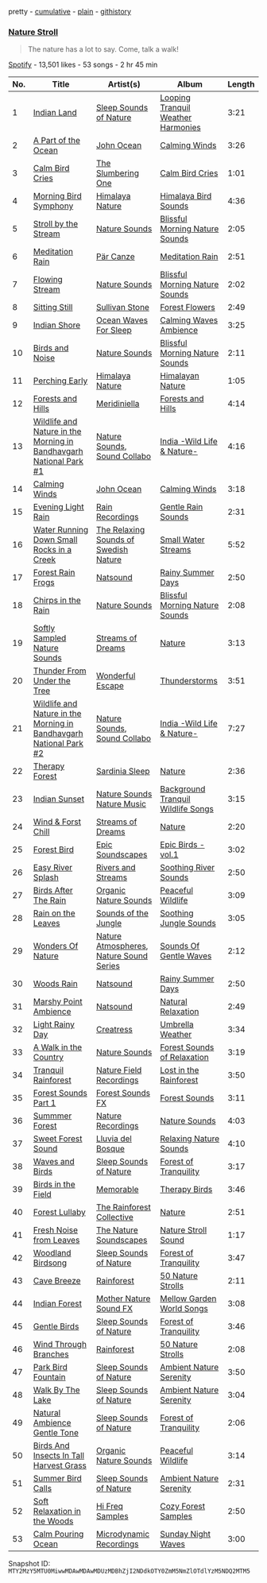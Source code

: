 pretty - [cumulative](/playlists/cumulative/37i9dQZF1DWVnmlNqZsMNa.md) - [plain](/playlists/plain/37i9dQZF1DWVnmlNqZsMNa) - [githistory](https://github.githistory.xyz/mackorone/spotify-playlist-archive/blob/main/playlists/plain/37i9dQZF1DWVnmlNqZsMNa)

### [Nature Stroll](https://open.spotify.com/playlist/37i9dQZF1DWVnmlNqZsMNa)

> The nature has a lot to say\. Come, talk a walk!

[Spotify](https://open.spotify.com/user/spotify) - 13,501 likes - 53 songs - 2 hr 45 min

| No. | Title | Artist(s) | Album | Length |
|---|---|---|---|---|
| 1 | [Indian Land](https://open.spotify.com/track/6PhaaaJZUlPcIexNT32U1o) | [Sleep Sounds of Nature](https://open.spotify.com/artist/59FRAcMcsHQupc8lupy5uH) | [Looping Tranquil Weather Harmonies](https://open.spotify.com/album/4DZbgBPH3HFvcQ6Mb57vEm) | 3:21 |
| 2 | [A Part of the Ocean](https://open.spotify.com/track/7DbzpAXt9fls5zYipE9WAx) | [John Ocean](https://open.spotify.com/artist/0UWgEdhywZEON8EtIBYGoL) | [Calming Winds](https://open.spotify.com/album/5YFsqDM2sTjko8d0DaIath) | 3:26 |
| 3 | [Calm Bird Cries](https://open.spotify.com/track/0DaD6k1j3TRQF9pOJErwUp) | [The Slumbering One](https://open.spotify.com/artist/6zFp0HHOylks3A1Dv15j4e) | [Calm Bird Cries](https://open.spotify.com/album/1jkt5o3IJiLiYSSdjVJdK8) | 1:01 |
| 4 | [Morning Bird Symphony](https://open.spotify.com/track/2DG4GclEMtxZEFbXixAGxq) | [Himalaya Nature](https://open.spotify.com/artist/7IlmN5ipzDWqSbLNsjDMU8) | [Himalaya Bird Sounds](https://open.spotify.com/album/5SfxNMY6MyEfia4wV0vv7x) | 4:36 |
| 5 | [Stroll by the Stream](https://open.spotify.com/track/23hJsgPLXwpgYytKSLF2Yy) | [Nature Sounds](https://open.spotify.com/artist/4NqS7DbPFYwZmniGHCPMpm) | [Blissful Morning Nature Sounds](https://open.spotify.com/album/34I2j1yfV0QSzaEwXqwNUg) | 2:05 |
| 6 | [Meditation Rain](https://open.spotify.com/track/05ZOl73J8mzcUcW4JNKYy5) | [Pär Canze](https://open.spotify.com/artist/7b0idtdDzwzvjrPB5JY7TF) | [Meditation Rain](https://open.spotify.com/album/1qvax3EeGaSZFMsYKzqkOu) | 2:51 |
| 7 | [Flowing Stream](https://open.spotify.com/track/6J5CC7Ked3EMTLUhug1dLn) | [Nature Sounds](https://open.spotify.com/artist/4NqS7DbPFYwZmniGHCPMpm) | [Blissful Morning Nature Sounds](https://open.spotify.com/album/34I2j1yfV0QSzaEwXqwNUg) | 2:02 |
| 8 | [Sitting Still](https://open.spotify.com/track/6BtENACq8EIL1oeqEJVbdR) | [Sullivan Stone](https://open.spotify.com/artist/222vfEjnEFBEZRczs5zUNj) | [Forest Flowers](https://open.spotify.com/album/5qgrCLlPi1VKF1d5P19inO) | 2:49 |
| 9 | [Indian Shore](https://open.spotify.com/track/5ctF672SVPkDjJ7cq9yqjy) | [Ocean Waves For Sleep](https://open.spotify.com/artist/2CgVSpL4tfbUuHmTGS7wF3) | [Calming Waves Ambience](https://open.spotify.com/album/4hPYzVl2rQ6icex8JglkdT) | 3:25 |
| 10 | [Birds and Noise](https://open.spotify.com/track/5NeOd3dunkzjzeIukFSWOv) | [Nature Sounds](https://open.spotify.com/artist/4NqS7DbPFYwZmniGHCPMpm) | [Blissful Morning Nature Sounds](https://open.spotify.com/album/34I2j1yfV0QSzaEwXqwNUg) | 2:11 |
| 11 | [Perching Early](https://open.spotify.com/track/6IJBBk7SOImgAztDk96dig) | [Himalaya Nature](https://open.spotify.com/artist/7IlmN5ipzDWqSbLNsjDMU8) | [Himalayan Nature](https://open.spotify.com/album/6oO5WFAPyFprne4xYWOkHZ) | 1:05 |
| 12 | [Forests and Hills](https://open.spotify.com/track/2SGRhqZAjesAw183DQmV9L) | [Meridiniella](https://open.spotify.com/artist/21Kjl0iOx81jLDXgrXB6JR) | [Forests and Hills](https://open.spotify.com/album/4RIXar48wxLqPfxwnycwNF) | 4:14 |
| 13 | [Wildlife and Nature in the Morning in Bandhavgarh National Park \#1](https://open.spotify.com/track/27qHq9SaFlWPHZvrlxNY8C) | [Nature Sounds](https://open.spotify.com/artist/0ZftXGT9H3roCg6D7G8cAW), [Sound Collabo](https://open.spotify.com/artist/6y58aky2Q35UdKGpcLTgqk) | [India \-Wild Life & Nature\-](https://open.spotify.com/album/6UyWpp7LD36YrLOt6eddix) | 4:16 |
| 14 | [Calming Winds](https://open.spotify.com/track/5unbMIbUjFsED3FnyttYnA) | [John Ocean](https://open.spotify.com/artist/0UWgEdhywZEON8EtIBYGoL) | [Calming Winds](https://open.spotify.com/album/5YFsqDM2sTjko8d0DaIath) | 3:18 |
| 15 | [Evening Light Rain](https://open.spotify.com/track/2PD2sqA5GgqEuFZVisEbyW) | [Rain Recordings](https://open.spotify.com/artist/0K4qycWYB7fwNMvrtS9lID) | [Gentle Rain Sounds](https://open.spotify.com/album/4rKcMrczxI6RvX6gZayzBe) | 2:31 |
| 16 | [Water Running Down Small Rocks in a Creek](https://open.spotify.com/track/0Rr9h4IapkSJfMRrnKo6l8) | [The Relaxing Sounds of Swedish Nature](https://open.spotify.com/artist/3yQUKaHkSwdGxlk8LxN5iu) | [Small Water Streams](https://open.spotify.com/album/4yFhvkhQkzZje9caQeP9gM) | 5:52 |
| 17 | [Forest Rain Frogs](https://open.spotify.com/track/3gqUeE0MqS4I9caAXmYnMY) | [Natsound](https://open.spotify.com/artist/1GJH8huKOcDNdAdgwExXnw) | [Rainy Summer Days](https://open.spotify.com/album/6TpQ6fU21enN1K6iDu9Mij) | 2:50 |
| 18 | [Chirps in the Rain](https://open.spotify.com/track/6yWlwpOPoQZEIuoom8M3ub) | [Nature Sounds](https://open.spotify.com/artist/4NqS7DbPFYwZmniGHCPMpm) | [Blissful Morning Nature Sounds](https://open.spotify.com/album/34I2j1yfV0QSzaEwXqwNUg) | 2:08 |
| 19 | [Softly Sampled Nature Sounds](https://open.spotify.com/track/2gTP1g426ijUYB4XfWnlsx) | [Streams of Dreams](https://open.spotify.com/artist/2MjkAKmAqlHhYHUISO8lli) | [Nature](https://open.spotify.com/album/01cbQN8XXD53sRV31mpARQ) | 3:13 |
| 20 | [Thunder From Under the Tree](https://open.spotify.com/track/0ob9Ks5Tcn7nzfBefhEn7v) | [Wonderful Escape](https://open.spotify.com/artist/0PJ6I5TXDRK4pmLuSfh33T) | [Thunderstorms](https://open.spotify.com/album/6o7EwUw5KPqPbcCzMLfeQl) | 3:51 |
| 21 | [Wildlife and Nature in the Morning in Bandhavgarh National Park \#2](https://open.spotify.com/track/1OTLv3fRdbiPrq5yWp9KkS) | [Nature Sounds](https://open.spotify.com/artist/0ZftXGT9H3roCg6D7G8cAW), [Sound Collabo](https://open.spotify.com/artist/6y58aky2Q35UdKGpcLTgqk) | [India \-Wild Life & Nature\-](https://open.spotify.com/album/6UyWpp7LD36YrLOt6eddix) | 7:27 |
| 22 | [Therapy Forest](https://open.spotify.com/track/2QZGDRyucOmjnZJnowPX1U) | [Sardinia Sleep](https://open.spotify.com/artist/4fn3LJKl7imj3vKRqYS4cN) | [Nature](https://open.spotify.com/album/01cbQN8XXD53sRV31mpARQ) | 2:36 |
| 23 | [Indian Sunset](https://open.spotify.com/track/0PbksC9Smq4bLOQyCfTgFR) | [Nature Sounds Nature Music](https://open.spotify.com/artist/2w5q7SKsUmpdUuyf5HOA2c) | [Background Tranquil Wildlife Songs](https://open.spotify.com/album/0YeCvDr88W90lplw8SgMSn) | 3:15 |
| 24 | [Wind & Forst Chill](https://open.spotify.com/track/2tl8R6nBPDZBTPB6aO13sM) | [Streams of Dreams](https://open.spotify.com/artist/2MjkAKmAqlHhYHUISO8lli) | [Nature](https://open.spotify.com/album/01cbQN8XXD53sRV31mpARQ) | 2:20 |
| 25 | [Forest Bird](https://open.spotify.com/track/0GC8vCFKNHjC2myLf1o8v2) | [Epic Soundscapes](https://open.spotify.com/artist/5u0dE6Vw509dFP0YK5y8lc) | [Epic Birds \- vol.1](https://open.spotify.com/album/3gLESq3vZCmz7FpUKujn0P) | 3:02 |
| 26 | [Easy River Splash](https://open.spotify.com/track/1kyYNfTz8ljQd4RNdH2Hlq) | [Rivers and Streams](https://open.spotify.com/artist/6NYAxBsKdDH00qCDvcFdA7) | [Soothing River Sounds](https://open.spotify.com/album/7HqcInonH7fXgJ83uyAAap) | 2:50 |
| 27 | [Birds After The Rain](https://open.spotify.com/track/37c5vjEwHXw9TJBfsPFTIb) | [Organic Nature Sounds](https://open.spotify.com/artist/0FjF4Knsp7DEVujXASJBdO) | [Peaceful Wildlife](https://open.spotify.com/album/214KDDxuxgtxSPXs1Fslh1) | 3:09 |
| 28 | [Rain on the Leaves](https://open.spotify.com/track/0TOHmgptvSAz7nyH7DCFgB) | [Sounds of the Jungle](https://open.spotify.com/artist/13JAi6QRXqwdDSK4jY60Zh) | [Soothing Jungle Sounds](https://open.spotify.com/album/2aLi2tPsVgfae6M4gher7p) | 3:05 |
| 29 | [Wonders Of Nature](https://open.spotify.com/track/0aCVHcgRCKheITyDBWTY6J) | [Nature Atmospheres](https://open.spotify.com/artist/4wwV6HB9KEN44BxQertCS1), [Nature Sound Series](https://open.spotify.com/artist/3AsV51V7gZis4KfroWFhIE) | [Sounds Of Gentle Waves](https://open.spotify.com/album/6flkTJhiGUO8bYGzjlDJqF) | 2:12 |
| 30 | [Woods Rain](https://open.spotify.com/track/5ZfFfeEJfVRLHL3HEc5iJn) | [Natsound](https://open.spotify.com/artist/1GJH8huKOcDNdAdgwExXnw) | [Rainy Summer Days](https://open.spotify.com/album/6TpQ6fU21enN1K6iDu9Mij) | 2:50 |
| 31 | [Marshy Point Ambience](https://open.spotify.com/track/03rQppYEJny8tzpkwSgh6B) | [Natsound](https://open.spotify.com/artist/1GJH8huKOcDNdAdgwExXnw) | [Natural Relaxation](https://open.spotify.com/album/4p5N8lC09TgcmcW5iELNXU) | 2:49 |
| 32 | [Light Rainy Day](https://open.spotify.com/track/0PAeyeKM40igzJbLVHz3hh) | [Creatress](https://open.spotify.com/artist/6wwfROG3fnqz3jyGV3ngPQ) | [Umbrella Weather](https://open.spotify.com/album/3xItyMnVuhzJ4xZZaVabSW) | 3:34 |
| 33 | [A Walk in the Country](https://open.spotify.com/track/4XgSBvtZjKvFIAE3r4B49p) | [Nature Sounds](https://open.spotify.com/artist/4NqS7DbPFYwZmniGHCPMpm) | [Forest Sounds of Relaxation](https://open.spotify.com/album/1l30XEyglzmyIh2ex9n6C3) | 3:19 |
| 34 | [Tranquil Rainforest](https://open.spotify.com/track/5SYhok0pJrIqZQ0lRes91I) | [Nature Field Recordings](https://open.spotify.com/artist/3DTgZfug2RpZinxGiFR5FD) | [Lost in the Rainforest](https://open.spotify.com/album/2xpTsNAzRb56XKfQbvx9Z8) | 3:50 |
| 35 | [Forest Sounds Part 1](https://open.spotify.com/track/6dEEmUdxZkDacka9l8zGrS) | [Forest Sounds FX](https://open.spotify.com/artist/2S9zyoMbNGC3091mDUa7jF) | [Forest Sounds](https://open.spotify.com/album/2AexQ550OPnUmg7tHvj4k8) | 3:11 |
| 36 | [Summmer Forest](https://open.spotify.com/track/2zWCsaxlGbohARJlNQ5aSM) | [Nature Recordings](https://open.spotify.com/artist/4xE3NbWDeC7BEIlzQIjG5H) | [Nature Sounds](https://open.spotify.com/album/7BeL9OdzLuHh0Mk62zA1CX) | 4:03 |
| 37 | [Sweet Forest Sound](https://open.spotify.com/track/1uSdLhZVfPEKvYORqHJdgv) | [Lluvia del Bosque](https://open.spotify.com/artist/0qxiHjDHTVwI9Q1pcU5jxQ) | [Relaxing Nature Sounds](https://open.spotify.com/album/41gv4AWktiPAx0JL5nVqwY) | 4:10 |
| 38 | [Waves and Birds](https://open.spotify.com/track/4D3X0xCNkyzGw4pomSMFTn) | [Sleep Sounds of Nature](https://open.spotify.com/artist/59FRAcMcsHQupc8lupy5uH) | [Forest of Tranquility](https://open.spotify.com/album/0rJxtAj8SOB3P5gST1XQOn) | 3:17 |
| 39 | [Birds in the Field](https://open.spotify.com/track/3RjtBHIG3NmPOlOgWYeZGe) | [Memorable](https://open.spotify.com/artist/216iyhH3TpJJYO9zF1zyxV) | [Therapy Birds](https://open.spotify.com/album/2sENQCcr3TVwPG5JFiU7Ai) | 3:46 |
| 40 | [Forest Lullaby](https://open.spotify.com/track/4IzoIAyXEtROHF3Oa6WgPj) | [The Rainforest Collective](https://open.spotify.com/artist/5DzuSKp2ib9DD7ZIeOg2sz) | [Nature](https://open.spotify.com/album/01cbQN8XXD53sRV31mpARQ) | 2:51 |
| 41 | [Fresh Noise from Leaves](https://open.spotify.com/track/21BrnHN3ECbZ1HQSSD3Y1C) | [The Nature Soundscapes](https://open.spotify.com/artist/02EkiP3hYgkSISBAS0nfjG) | [Nature Stroll Sound](https://open.spotify.com/album/4Xgpoi98bvueCvCRFEtRyC) | 1:17 |
| 42 | [Woodland Birdsong](https://open.spotify.com/track/2wqNQE3efezZlt7Zwa0mZo) | [Sleep Sounds of Nature](https://open.spotify.com/artist/59FRAcMcsHQupc8lupy5uH) | [Forest of Tranquility](https://open.spotify.com/album/0rJxtAj8SOB3P5gST1XQOn) | 3:47 |
| 43 | [Cave Breeze](https://open.spotify.com/track/3F539Zyo885Sb79VMiVHqK) | [Rainforest](https://open.spotify.com/artist/4vToy936CgayUNXOnshaio) | [50 Nature Strolls](https://open.spotify.com/album/5cmcWLej9XHL9pgaaFv1JU) | 2:11 |
| 44 | [Indian Forest](https://open.spotify.com/track/5hxHlUylxrvhgNPXDtIi0i) | [Mother Nature Sound FX](https://open.spotify.com/artist/4lrOh2SR7H3guHky2lAYOk) | [Mellow Garden World Songs](https://open.spotify.com/album/7hHJrvVatUGynPxDEzM5dr) | 3:08 |
| 45 | [Gentle Birds](https://open.spotify.com/track/7c33sVNaFvwMl0adsWO3z4) | [Sleep Sounds of Nature](https://open.spotify.com/artist/59FRAcMcsHQupc8lupy5uH) | [Forest of Tranquility](https://open.spotify.com/album/0rJxtAj8SOB3P5gST1XQOn) | 3:46 |
| 46 | [Wind Through Branches](https://open.spotify.com/track/4UZPVk6lMqY35L9F8boCt7) | [Rainforest](https://open.spotify.com/artist/4vToy936CgayUNXOnshaio) | [50 Nature Strolls](https://open.spotify.com/album/5cmcWLej9XHL9pgaaFv1JU) | 2:08 |
| 47 | [Park Bird Fountain](https://open.spotify.com/track/3fWN0qCRDDYByi6rGRgEBa) | [Sleep Sounds of Nature](https://open.spotify.com/artist/59FRAcMcsHQupc8lupy5uH) | [Ambient Nature Serenity](https://open.spotify.com/album/6hbt6OWGfes8YpfpZXnMSL) | 3:50 |
| 48 | [Walk By The Lake](https://open.spotify.com/track/0td71HIokZIui1wSbo21Xv) | [Sleep Sounds of Nature](https://open.spotify.com/artist/59FRAcMcsHQupc8lupy5uH) | [Ambient Nature Serenity](https://open.spotify.com/album/6hbt6OWGfes8YpfpZXnMSL) | 3:04 |
| 49 | [Natural Ambience Gentle Tone](https://open.spotify.com/track/5QYnXmkj46W5T7kATsPokr) | [Sleep Sounds of Nature](https://open.spotify.com/artist/59FRAcMcsHQupc8lupy5uH) | [Forest of Tranquility](https://open.spotify.com/album/0rJxtAj8SOB3P5gST1XQOn) | 2:06 |
| 50 | [Birds And Insects In Tall Harvest Grass](https://open.spotify.com/track/3UM2VNXFBmsnb38ubiD51I) | [Organic Nature Sounds](https://open.spotify.com/artist/0FjF4Knsp7DEVujXASJBdO) | [Peaceful Wildlife](https://open.spotify.com/album/214KDDxuxgtxSPXs1Fslh1) | 3:14 |
| 51 | [Summer Bird Calls](https://open.spotify.com/track/3tt3glzsvkGkUa4jZHtl5X) | [Sleep Sounds of Nature](https://open.spotify.com/artist/59FRAcMcsHQupc8lupy5uH) | [Ambient Nature Serenity](https://open.spotify.com/album/6hbt6OWGfes8YpfpZXnMSL) | 2:31 |
| 52 | [Soft Relaxation in the Woods](https://open.spotify.com/track/2d9q05yS1n1DcPE1z6YzEr) | [Hi Freq Samples](https://open.spotify.com/artist/6DMErYWlNweJ8rNY62Q6jw) | [Cozy Forest Samples](https://open.spotify.com/album/34k7ietjCtgJttd6kkHxAK) | 2:50 |
| 53 | [Calm Pouring Ocean](https://open.spotify.com/track/6AiW2dz9mOgsZjsEKwAhIv) | [Microdynamic Recordings](https://open.spotify.com/artist/3zG3fwEK20npYHIYooztq9) | [Sunday Night Waves](https://open.spotify.com/album/5Lu8V4pKtLpaS8Q6OwABjs) | 3:00 |

Snapshot ID: `MTY2MzY5MTU0MiwwMDAwMDAwMDUzMDBhZjI2NDdkOTY0ZmM5NmZlOTdlYzM5NDQ2MTM5`
